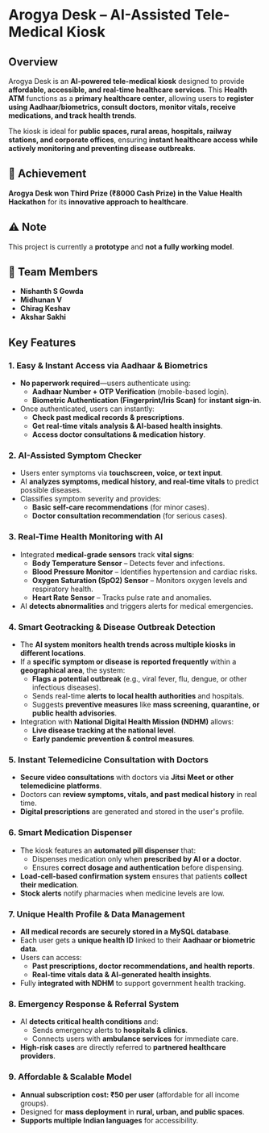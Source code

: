 # Arogya Desk – AI-Assisted Tele-Medical Kiosk  

## Overview  
Arogya Desk is an **AI-powered tele-medical kiosk** designed to provide **affordable, accessible, and real-time healthcare services**. This **Health ATM** functions as a **primary healthcare center**, allowing users to **register using Aadhaar/biometrics, consult doctors, monitor vitals, receive medications, and track health trends**.  

The kiosk is ideal for **public spaces, rural areas, hospitals, railway stations, and corporate offices**, ensuring **instant healthcare access while actively monitoring and preventing disease outbreaks**.  

## 🎉 Achievement  
**Arogya Desk won Third Prize (₹8000 Cash Prize) in the Value Health Hackathon** for its **innovative approach to healthcare**.  

## ⚠️ Note  
This project is currently a **prototype** and **not a fully working model**.  

## 👥 Team Members  
- **Nishanth S Gowda**  
- **Midhunan V**  
- **Chirag Keshav**  
- **Akshar Sakhi**  

## Key Features  

### 1. Easy & Instant Access via Aadhaar & Biometrics  
- **No paperwork required**—users authenticate using:  
  - **Aadhaar Number + OTP Verification** (mobile-based login).  
  - **Biometric Authentication (Fingerprint/Iris Scan)** for **instant sign-in**.  
- Once authenticated, users can instantly:  
  - **Check past medical records & prescriptions**.  
  - **Get real-time vitals analysis & AI-based health insights**.  
  - **Access doctor consultations & medication history**.  

### 2. AI-Assisted Symptom Checker  
- Users enter symptoms via **touchscreen, voice, or text input**.  
- AI **analyzes symptoms, medical history, and real-time vitals** to predict possible diseases.  
- Classifies symptom severity and provides:  
  - **Basic self-care recommendations** (for minor cases).  
  - **Doctor consultation recommendation** (for serious cases).  

### 3. Real-Time Health Monitoring with AI  
- Integrated **medical-grade sensors** track **vital signs**:  
  - **Body Temperature Sensor** – Detects fever and infections.  
  - **Blood Pressure Monitor** – Identifies hypertension and cardiac risks.  
  - **Oxygen Saturation (SpO2) Sensor** – Monitors oxygen levels and respiratory health.  
  - **Heart Rate Sensor** – Tracks pulse rate and anomalies.  
- AI **detects abnormalities** and triggers alerts for medical emergencies.  

### 4. Smart Geotracking & Disease Outbreak Detection  
- The **AI system monitors health trends across multiple kiosks in different locations**.  
- If a **specific symptom or disease is reported frequently** within a **geographical area**, the system:  
  - **Flags a potential outbreak** (e.g., viral fever, flu, dengue, or other infectious diseases).  
  - Sends real-time **alerts to local health authorities** and hospitals.  
  - Suggests **preventive measures** like **mass screening, quarantine, or public health advisories**.  
- Integration with **National Digital Health Mission (NDHM)** allows:  
  - **Live disease tracking at the national level**.  
  - **Early pandemic prevention & control measures**.  

### 5. Instant Telemedicine Consultation with Doctors  
- **Secure video consultations** with doctors via **Jitsi Meet or other telemedicine platforms**.  
- Doctors can **review symptoms, vitals, and past medical history** in real time.  
- **Digital prescriptions** are generated and stored in the user's profile.  

### 6. Smart Medication Dispenser  
- The kiosk features an **automated pill dispenser** that:  
  - Dispenses medication only when **prescribed by AI or a doctor**.  
  - Ensures **correct dosage and authentication** before dispensing.  
- **Load-cell-based confirmation system** ensures that patients **collect their medication**.  
- **Stock alerts** notify pharmacies when medicine levels are low.  

### 7. Unique Health Profile & Data Management  
- **All medical records are securely stored in a MySQL database**.  
- Each user gets a **unique health ID** linked to their **Aadhaar or biometric data**.  
- Users can access:  
  - **Past prescriptions, doctor recommendations, and health reports**.  
  - **Real-time vitals data & AI-generated health insights**.  
- Fully **integrated with NDHM** to support government health tracking.  

### 8. Emergency Response & Referral System  
- AI **detects critical health conditions** and:  
  - Sends emergency alerts to **hospitals & clinics**.  
  - Connects users with **ambulance services** for immediate care.  
- **High-risk cases** are directly referred to **partnered healthcare providers**.  

### 9. Affordable & Scalable Model  
- **Annual subscription cost: ₹50 per user** (affordable for all income groups).  
- Designed for **mass deployment** in **rural, urban, and public spaces**.  
- **Supports multiple Indian languages** for accessibility.  


